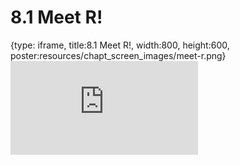 # 8.1 Meet R!
 
{type: iframe, title:8.1 Meet R!, width:800, height:600, poster:resources/chapt_screen_images/meet-r.png}
![](https://vgaysin1.github.io/CURE-MicrobialMysteries-test/meet-r.html)
 

 
